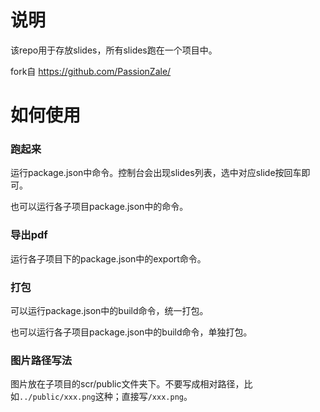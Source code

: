 # 说明

该repo用于存放slides，所有slides跑在一个项目中。

fork自 https://github.com/PassionZale/

# 如何使用

### 跑起来

运行package.json中命令。控制台会出现slides列表，选中对应slide按回车即可。

也可以运行各子项目package.json中的命令。

### 导出pdf

运行各子项目下的package.json中的export命令。

### 打包

可以运行package.json中的build命令，统一打包。

也可以运行各子项目package.json中的build命令，单独打包。

### 图片路径写法

图片放在子项目的scr/public文件夹下。不要写成相对路径，比如`../public/xxx.png`这种；直接写`/xxx.png`。
